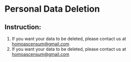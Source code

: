 # Personal Data Deletion
## Instruction:
1. If you want your data to be deleted, please contact us at homoascensum@gmail.com
2. If you want your data to be deleted, please contact us at homoascensum@gmail.com
